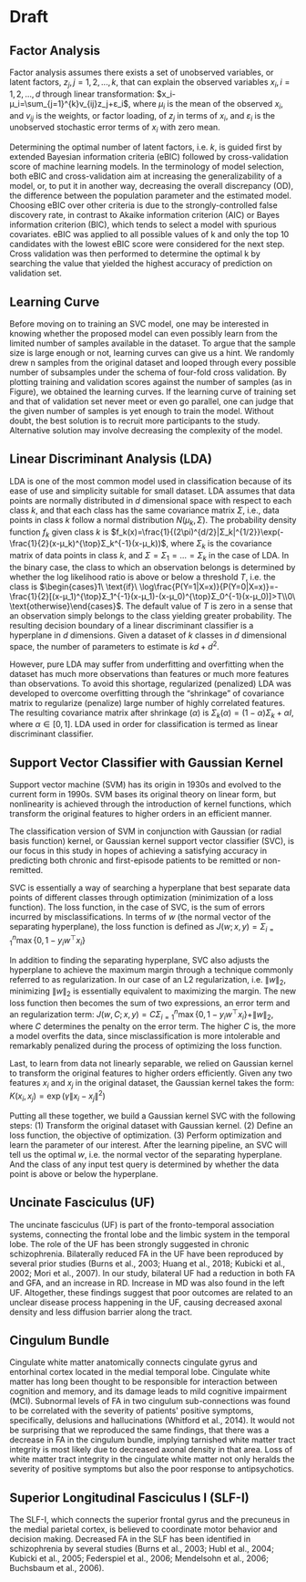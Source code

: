 # Draft

## Factor Analysis

Factor analysis assumes there exists a set of unobserved variables, or latent factors, $`z_j,j=1,2,...,k`$, that can explain the observed variables $`x_i,i=1,2,...,d`$ through linear transformation: $`x_i-μ_i=\sum_{j=1}^{k}v_{ij}z_j+ε_i`$, where $`μ_i`$ is the mean of the observed $`x_i`$, and $`v_{ij}`$ is the weights, or factor loading, of $`z_j`$ in terms of $`x_i`$, and $`ε_i`$ is the unobserved stochastic error terms of $`x_i`$ with zero mean.

Determining the optimal number of latent factors, i.e. $`k`$, is guided first by extended Bayesian information criteria (eBIC) followed by cross-validation score of machine learning models. In the terminology of model selection, both eBIC and cross-validation aim at increasing the generalizability of a model, or, to put it in another way, decreasing the overall discrepancy (OD), the difference between the population parameter and the estimated model. Choosing eBIC over other criteria is due to the strongly-controlled false discovery rate, in contrast to Akaike information criterion (AIC) or Bayes information criterion (BIC), which tends to select a model with spurious covariates. eBIC was applied to all possible values of k and only the top 10 candidates with the lowest eBIC score were considered for the next step. Cross validation was then performed to determine the optimal k by searching the value that yielded the highest accuracy of prediction on validation set.

## Learning Curve

Before moving on to training an SVC model, one may be interested in knowing whether the proposed model can even possibly learn from the limited number of samples available in the dataset. To argue that the sample size is large enough or not, learning curves can give us a hint. We randomly drew n samples from the original dataset and looped through every possible number of subsamples under the schema of four-fold cross validation. By plotting training and validation scores against the number of samples (as in Figure), we obtained the learning curves. If the learning curve of training set and that of validation set never meet or even go parallel, one can judge that the given number of samples is yet enough to train the model. Without doubt, the best solution is to recruit more participants to the study. Alternative solution may involve decreasing the complexity of the model.

## Linear Discriminant Analysis (LDA)

LDA is one of the most common model used in classification because of its ease of use and simplicity suitable for small dataset. LDA assumes that data points are normally distributed in $`d`$ dimensional space with respect to each class $`k`$, and that each class has the same covariance matrix $`Σ`$, i.e., data points in class $`k`$ follow a normal distribution $`N(μ_k,Σ)`$. The probability density function $`f_k`$ given class $`k`$ is $`f_k(x)=\frac{1}{(2\pi)^{d/2}|Σ_k|^{1/2}}\exp(-\frac{1}{2}(x-μ_k)^{\top}Σ_k^{-1}(x-μ_k))`$, where $`Σ_k`$ is the covariance matrix of data points in class $`k`$, and $`Σ=Σ_1=…=Σ_k`$ in the case of LDA. In the binary case, the class to which an observation belongs is determined by whether the log likelihood ratio is above or below a threshold $`T`$, i.e. the class is $`\begin{cases}1\ \text{if}\ \log\frac{P(Y=1|X=x)}{P(Y=0|X=x)}=-\frac{1}{2}[(x-μ_1)^{\top}Σ_1^{-1}(x-μ_1)-(x-μ_0)^{\top}Σ_0^{-1}(x-μ_0)]>T\\0\ \text{otherwise}\end{cases}`$. The default value of $`T`$ is zero in a sense that an observation simply belongs to the class yielding greater probability. The resulting decision boundary of a linear discriminant classifier is a hyperplane in $`d`$ dimensions. Given a dataset of $`k`$ classes in $`d`$ dimensional space, the number of parameters to estimate is $`kd+d^2`$.

However, pure LDA may suffer from underfitting and overfitting when the dataset has much more observations than features or much more features than observations. To avoid this shortage, regularized (penalized) LDA was developed to overcome overfitting through the “shrinkage” of covariance matrix to regularize (penalize) large number of highly correlated features. The resulting covariance matrix after shrinkage ($`α`$) is $`Σ_k(\alpha)=(1-\alpha)Σ_k+αI`$, where $`α\in[0,1]`$. LDA used in order for classification is termed as linear discriminant classifier.

## Support Vector Classifier with Gaussian Kernel

Support vector machine (SVM) has its origin in 1930s and evolved to the current form in 1990s. SVM bases its original theory on linear form, but nonlinearity is achieved through the introduction of kernel functions, which transform the original features to higher orders in an efficient manner.

The classification version of SVM in conjunction with Gaussian (or radial basis function) kernel, or Gaussian kernel support vector classifier (SVC), is our focus in this study in hopes of achieving a satisfying accuracy in predicting both chronic and first-episode patients to be remitted or non-remitted.

SVC is essentially a way of searching a hyperplane that best separate data points of different classes through optimization (minimization of a loss function). The loss function, in the case of SVC, is the sum of errors incurred by misclassifications. In terms of $`w`$ (the normal vector of the separating hyperplane), the loss function is defined as $`J(w;x,y)=Σ_{i=1}^n\max\{0,1-y_iw^{\top}x_i\}`$

In addition to finding the separating hyperplane, SVC also adjusts the hyperplane to achieve the maximum margin through a technique commonly referred to as regularization. In our case of an L2 regularization, i.e. $`\|w\|_2`$, minimizing $`\|w\|_2`$ is essentially equivalent to maximizing the margin. The new loss function then becomes the sum of two expressions, an error term and an regularization term: $`J(w,C;x,y)=CΣ_{i=1}^n\max\{0,1-y_iw^{\top}x_i\}+\|w\|_2`$, where $`C`$ determines the penalty on the error term. The higher $`C`$ is, the more a model overfits the data, since misclassification is more intolerable and remarkably penalized during the process of optimizing the loss function.

Last, to learn from data not linearly separable, we relied on Gaussian kernel to transform the original features to higher orders efficiently. Given any two features $`x_i`$ and $`x_j`$ in the original dataset, the Gaussian kernel takes the form: $`K(x_i,x_j)=\exp(γ\|x_i-x_j\|^2)`$

Putting all these together, we build a Gaussian kernel SVC with the following steps: (1) Transform the original dataset with Gaussian kernel. (2) Define an loss function, the objective of optimization. (3) Perform optimization and learn the parameter of our interest. After the learning pipeline, an SVC will tell us the optimal $`w`$, i.e. the normal vector of the separating hyperplane. And the class of any input test query is determined by whether the data point is above or below the hyperplane.

## Uncinate Fasciculus (UF)

The uncinate fasciculus (UF) is part of the fronto-temporal association systems, connecting the frontal lobe and the limbic system in the temporal lobe. The role of the UF has been strongly suggested in chronic schizophrenia. Bilaterally reduced FA in the UF have been reproduced by several prior studies (Burns et al., 2003; Huang et al., 2018; Kubicki et al., 2002; Mori et al., 2007). In our study, bilateral UF had a reduction in both FA and GFA, and an increase in RD. Increase in MD was also found in the left UF. Altogether, these findings suggest that poor outcomes are related to an unclear disease process happening in the UF, causing decreased axonal density and less diffusion barrier along the tract.

## Cingulum Bundle

Cingulate white matter anatomically connects cingulate gyrus and entorhinal cortex located in the medial temporal lobe. Cingulate white matter has long been thought to be responsible for interaction between cognition and memory, and its damage leads to mild cognitive impairment (MCI). Subnormal levels of FA in two cingulum sub-connections was found to be correlated with the severity of patients' positive symptoms, specifically, delusions and hallucinations (Whitford et al., 2014). It would not be surprising that we reproduced the same findings, that there was a decrease in FA in the cingulum bundle, implying tarnished white matter tract integrity is most likely due to decreased axonal density in that area. Loss of white matter tract integrity in the cingulate white matter not only heralds the severity of positive symptoms but also the poor response to antipsychotics.

##  Superior Longitudinal Fasciculus I (SLF-I)

The SLF-I, which connects the superior frontal gyrus and the precuneus in the medial parietal cortex, is believed to coordinate motor behavior and decision making. Decreased FA in the SLF has been identified in schizophrenia by several studies (Burns et al., 2003; Hubl et al., 2004; Kubicki et al., 2005; Federspiel et al., 2006; Mendelsohn et al., 2006; Buchsbaum et al., 2006).
